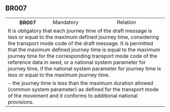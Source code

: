 ## BR007
<table>
 <tr>
  <th>
   BR007
  </th>
  <td>
   Mandatory
  </td>
  <td>
   Relation
  </td>
 </tr>
 <tr>
  <td colspan="3">
   It is obligatory that each journey time of the draft message is less or equal to the maximum defined journey time, considering the transport mode code of the draft message.
It is permitted that the maximum defined journey time is equal to the maximum journey time for the corresponding transport mode code of the reference data in seed, or a national system parameter for journey time, if the national system parameter for journey time is less or equal to the maximum journey time.
  </td>
 </tr>
 <tr>
  <td colspan="3">
   - the journey time is less than the maximum duration allowed (common system parameter) as defined for the transport mode of the movement and it conforms to additional national provisions.
  </td>
 </tr>
</table>
